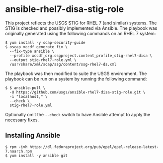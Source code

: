 # ansible-rhel7-disa-stig-role

This project reflects the USGS STIG for RHEL 7 (and similar) systems. The
STIG is checked and possibly implemented via Ansible. The playbook was
originally generated using the following commands on an RHEL 7 system:

```
$ yum install -y scap-security-guide
$ oscap xccdf generate fix \
  --fix-type ansible \
  --profile xccdf_org.ssgproject.content_profile_stig-rhel7-disa \
  --output stig-rhel7-role.yml \
  /usr/share/xml/scap/ssg/content/ssg-rhel7-ds.xml
```

The playbook was then modified to suite the USGS environment. The playbook can
be run on a system by running the following command:

```
$ $ ansible-pull \
  -U https://github.com/usgs/ansible-rhel7-disa-stig-role.git \
  -i "localhost," \
  --check \
  stig-rhel7-role.yml
```

Optionally omit the `--check` switch to have Ansible attempt to apply the
necessary fixes.

## Installing Ansible

```
$ rpm -ivh https://dl.fedoraproject.org/pub/epel/epel-release-latest-7.noarch.rpm
$ yum install -y ansible git
```
